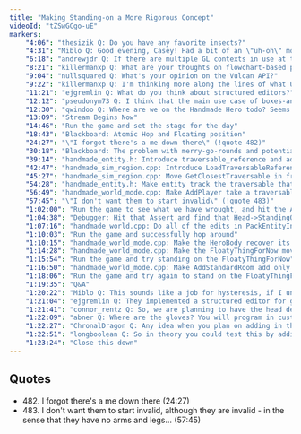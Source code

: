 ```yaml
---
title: "Making Standing-on a More Rigorous Concept"
videoId: "tZSwGCgo-uE"
markers:
    "4:06": "thesizik Q: Do you have any favorite insects?"
    "4:31": "Miblo Q: Good evening, Casey! Had a bit of an \"uh-oh\" moment today while annotating as you went to the episode guide to double-check what Day it was, but the expected previous day was not there..."
    "6:18": "andrewjdr Q: If there are multiple GL contexts in use at the same time, and both have workloads simultaneously, how does the GPU / GPU driver decide to schedule those workloads? I noticed that windows seems to prioritize the active window's OpenGL context if you happen to have multiple OpenGL apps open at the same time (i.e. the active window will perform much better), so that's kind of interesting..."
    "8:21": "killermanxp Q: What are your thoughts on flowchart-based programming, and do you think they are effective in game programming?"
    "9:04": "nullsquared Q: What's your opinion on the Vulcan API?"
    "9:22": "killermanxp Q: I'm thinking more along the lines of what UE4 implements in the form of blueprint"
    "11:21": "ejgremlin Q: What do you think about structured editors?"
    "12:12": "pseudonym73 Q: I think that the main use case of boxes-and-arrows-type programming is to convince non-programmers that they're not programming"
    "12:30": "qwindoo Q: Where are we on the Handmade Hero todo? Seems like a long time since we last updated it"
    "13:09": "Stream Begins Now"
    "14:46": "Run the game and set the stage for the day"
    "18:43": "Blackboard: Atomic Hop and Floating position"
    "24:27": "\"I forgot there's a me down there\" (!quote 482)"
    "30:18": "Blackboard: The problem with merry-go-rounds and potential decapitation"
    "39:14": "handmade_entity.h: Introduce traversable_reference and add two of those to entity"
    "42:47": "handmade_sim_region.cpp: Introduce LoadTraversableReference and StoreTraversableReference"
    "45:27": "handmade_sim_region.cpp: Move GetClosestTraversable in from handmade_world_mode.cpp and make it record the Index"
    "54:28": "handmade_entity.h: Make entity track the traversable that we're on"
    "56:49": "handmade_world_mode.cpp: Make AddPlayer take a traversable_reference and create players on the closest traversable"
    "57:45": "\"I don't want them to start invalid\" (!quote 483)"
    "1:02:00": "Run the game to see what we have wrought, and hit the Assert in GetSimSpaceTraversable"
    "1:04:38": "Debugger: Hit that Assert and find that Head->StandingOn is NULL"
    "1:07:16": "handmade_world.cpp: Do all of the edits in PackEntityIntoChunk"
    "1:10:03": "Run the game and successfully hop around"
    "1:10:15": "handmade_world_mode.cpp: Make the HeroBody recover its position, and introduce AddFloatyThing"
    "1:14:28": "handmade_world_mode.cpp: Make the FloatyThingForNow move up and down"
    "1:15:54": "Run the game and try standing on the FloatyThingForNow"
    "1:16:50": "handmade_world_mode.cpp: Make AddStandardRoom add only the FloatyThingForNow at its location"
    "1:18:06": "Run the game and try again to stand on the FloatyThingForNow"
    "1:19:35": "Q&A"
    "1:20:22": "Miblo Q: This sounds like a job for hysteresis, if I understand it right"
    "1:21:04": "ejgremlin Q: They implemented a structured editor for greenfoot"
    "1:21:41": "connor_rentz Q: So, we are planning to have the head detached forever?"
    "1:22:09": "abner Q: Where are the gloves? You will program in custom glove movement, right?"
    "1:22:27": "ChronalDragon Q: Any idea when you plan on adding in the correct-perspective art so that the hero looks less strange?"
    "1:22:51": "longboolean Q: So in theory you could test this by adding a second hero with the xbox controller and making sure they don't stand on the same tile?"
    "1:23:24": "Close this down"
---
```


## Quotes

* 482\. I forgot there's a me down there (24:27)
* 483\. I don't want them to start invalid, although they are invalid - in the sense that they have no arms and legs... (57:45)
